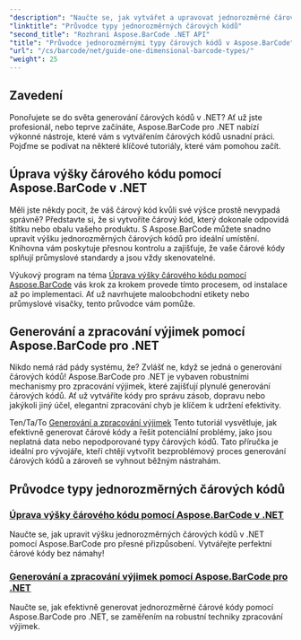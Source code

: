 ```yaml
---
"description": "Naučte se, jak vytvářet a upravovat jednorozměrné čárové kódy v .NET pomocí Aspose.BarCode s robustními technikami zpracování výjimek."
"linktitle": "Průvodce typy jednorozměrných čárových kódů"
"second_title": "Rozhraní Aspose.BarCode .NET API"
"title": "Průvodce jednorozměrnými typy čárových kódů v Aspose.BarCode"
"url": "/cs/barcode/net/guide-one-dimensional-barcode-types/"
"weight": 25
---
```


## Zavedení

Ponořujete se do světa generování čárových kódů v .NET? Ať už jste profesionál, nebo teprve začínáte, Aspose.BarCode pro .NET nabízí výkonné nástroje, které vám s vytvářením čárových kódů usnadní práci. Pojďme se podívat na některé klíčové tutoriály, které vám pomohou začít.

## Úprava výšky čárového kódu pomocí Aspose.BarCode v .NET  

Měli jste někdy pocit, že váš čárový kód kvůli své výšce prostě nevypadá správně? Představte si, že si vytvoříte čárový kód, který dokonale odpovídá štítku nebo obalu vašeho produktu. S Aspose.BarCode můžete snadno upravit výšku jednorozměrných čárových kódů pro ideální umístění. Knihovna vám poskytuje přesnou kontrolu a zajišťuje, že vaše čárové kódy splňují průmyslové standardy a jsou vždy skenovatelné.  

Výukový program na téma [Úprava výšky čárového kódu pomocí Aspose.BarCode](./customizing-barcode-height/) vás krok za krokem provede tímto procesem, od instalace až po implementaci. Ať už navrhujete maloobchodní etikety nebo průmyslové visačky, tento průvodce vám pomůže.  

## Generování a zpracování výjimek pomocí Aspose.BarCode pro .NET  

Nikdo nemá rád pády systému, že? Zvlášť ne, když se jedná o generování čárových kódů! Aspose.BarCode pro .NET je vybaven robustními mechanismy pro zpracování výjimek, které zajišťují plynulé generování čárových kódů. Ať už vytváříte kódy pro správu zásob, dopravu nebo jakýkoli jiný účel, elegantní zpracování chyb je klíčem k udržení efektivity.  

Ten/Ta/To [Generování a zpracování výjimek](./generation-and-exception-handling/) Tento tutoriál vysvětluje, jak efektivně generovat čárové kódy a řešit potenciální problémy, jako jsou neplatná data nebo nepodporované typy čárových kódů. Tato příručka je ideální pro vývojáře, kteří chtějí vytvořit bezproblémový proces generování čárových kódů a zároveň se vyhnout běžným nástrahám.  

## Průvodce typy jednorozměrných čárových kódů
### [Úprava výšky čárového kódu pomocí Aspose.BarCode v .NET](./customizing-barcode-height/)
Naučte se, jak upravit výšku jednorozměrných čárových kódů v .NET pomocí Aspose.BarCode pro přesné přizpůsobení. Vytvářejte perfektní čárové kódy bez námahy!
### [Generování a zpracování výjimek pomocí Aspose.BarCode pro .NET](./generation-and-exception-handling/)
Naučte se, jak efektivně generovat jednorozměrné čárové kódy pomocí Aspose.BarCode pro .NET, se zaměřením na robustní techniky zpracování výjimek.